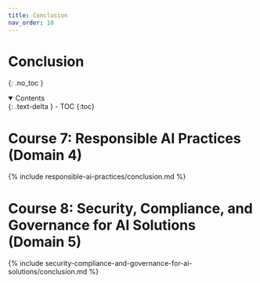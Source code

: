 ```yaml
---
title: Conclusion
nav_order: 10
---
```


# Conclusion
{: .no_toc }

<details open markdown="block">
  <summary>
    Contents
  </summary>
  {: .text-delta }
- TOC
{:toc}
</details>

# Course 7: Responsible AI Practices (Domain 4)

{% include responsible-ai-practices/conclusion.md %}

# Course 8: Security, Compliance, and Governance for AI Solutions (Domain 5)

{% include security-compliance-and-governance-for-ai-solutions/conclusion.md %}